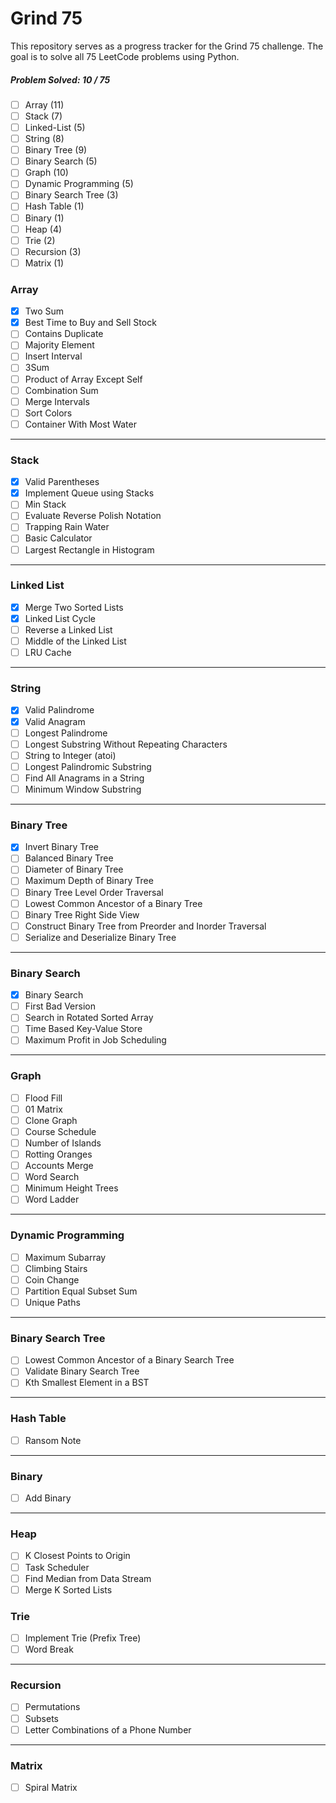 ﻿# Grind 75 

This repository serves as a progress tracker for the Grind 75 challenge. The goal is to solve all 75 LeetCode problems using Python.

##### Problem Solved: 10 / 75

-   [ ] Array (11)
-   [ ] Stack (7)
-   [ ] Linked-List (5)
-   [ ] String (8)
-   [ ] Binary Tree (9)
-   [ ] Binary Search (5)
-   [ ] Graph (10)
-   [ ] Dynamic Programming (5)
-   [ ] Binary Search Tree (3)
-   [ ] Hash Table (1)
-   [ ] Binary (1)
-   [ ] Heap (4)
-   [ ] Trie (2)
-   [ ] Recursion (3)
-   [ ] Matrix (1)

### Array

-   [x] Two Sum
-   [x] Best Time to Buy and Sell Stock
-   [ ] Contains Duplicate
-   [ ] Majority Element
-   [ ] Insert Interval
-   [ ] 3Sum
-   [ ] Product of Array Except Self
-   [ ] Combination Sum
-   [ ] Merge Intervals
-   [ ] Sort Colors
-   [ ] Container With Most Water

---

### Stack

-   [x] Valid Parentheses
-   [x] Implement Queue using Stacks
-   [ ] Min Stack
-   [ ] Evaluate Reverse Polish Notation
-   [ ] Trapping Rain Water
-   [ ] Basic Calculator
-   [ ] Largest Rectangle in Histogram

---

### Linked List

-   [x] Merge Two Sorted Lists
-   [x] Linked List Cycle
-   [ ] Reverse a Linked List
-   [ ] Middle of the Linked List
-   [ ] LRU Cache

---

### String

-   [x] Valid Palindrome
-   [x] Valid Anagram
-   [ ] Longest Palindrome
-   [ ] Longest Substring Without Repeating Characters
-   [ ] String to Integer (atoi)
-   [ ] Longest Palindromic Substring
-   [ ] Find All Anagrams in a String
-   [ ] Minimum Window Substring

---

### Binary Tree

-   [x] Invert Binary Tree
-   [ ] Balanced Binary Tree
-   [ ] Diameter of Binary Tree
-   [ ] Maximum Depth of Binary Tree
-   [ ] Binary Tree Level Order Traversal
-   [ ] Lowest Common Ancestor of a Binary Tree
-   [ ] Binary Tree Right Side View
-   [ ] Construct Binary Tree from Preorder and Inorder Traversal
-   [ ] Serialize and Deserialize Binary Tree

---

### Binary Search

-   [x] Binary Search
-   [ ] First Bad Version
-   [ ] Search in Rotated Sorted Array
-   [ ] Time Based Key-Value Store
-   [ ] Maximum Profit in Job Scheduling

---

### Graph

-   [ ] Flood Fill
-   [ ] 01 Matrix
-   [ ] Clone Graph
-   [ ] Course Schedule
-   [ ] Number of Islands
-   [ ] Rotting Oranges
-   [ ] Accounts Merge
-   [ ] Word Search
-   [ ] Minimum Height Trees
-   [ ] Word Ladder

---

### Dynamic Programming

-   [ ] Maximum Subarray
-   [ ] Climbing Stairs
-   [ ] Coin Change
-   [ ] Partition Equal Subset Sum
-   [ ] Unique Paths

---

### Binary Search Tree

-   [ ] Lowest Common Ancestor of a Binary Search Tree
-   [ ] Validate Binary Search Tree
-   [ ] Kth Smallest Element in a BST

---

### Hash Table

-   [ ] Ransom Note

---

### Binary

-   [ ] Add Binary

---

### Heap

-   [ ] K Closest Points to Origin
-   [ ] Task Scheduler
-   [ ] Find Median from Data Stream
-   [ ] Merge K Sorted Lists

### Trie

-   [ ] Implement Trie (Prefix Tree)
-   [ ] Word Break

---

### Recursion

-   [ ] Permutations
-   [ ] Subsets
-   [ ] Letter Combinations of a Phone Number

---

### Matrix

-   [ ] Spiral Matrix
